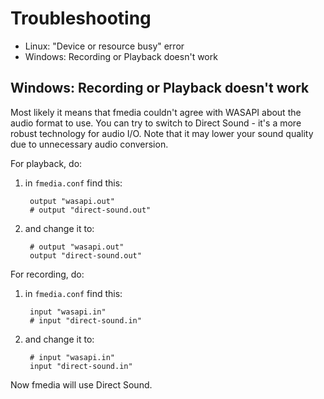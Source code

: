 # Troubleshooting

* Linux: "Device or resource busy" error
* Windows: Recording or Playback doesn't work


## Windows: Recording or Playback doesn't work

Most likely it means that fmedia couldn't agree with WASAPI about the audio format to use.  You can try to switch to Direct Sound - it's a more robust technology for audio I/O.  Note that it may lower your sound quality due to unnecessary audio conversion.

For playback, do:

1. in `fmedia.conf` find this:

		output "wasapi.out"
		# output "direct-sound.out"

2. and change it to:

		# output "wasapi.out"
		output "direct-sound.out"

For recording, do:

1. in `fmedia.conf` find this:

		input "wasapi.in"
		# input "direct-sound.in"

2. and change it to:

		# input "wasapi.in"
		input "direct-sound.in"

Now fmedia will use Direct Sound.
